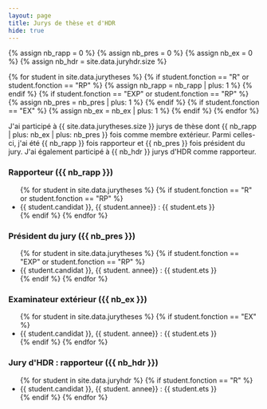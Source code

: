 ```yaml
---
layout: page
title: Jurys de thèse et d'HDR
hide: true
---
```


{% assign nb_rapp = 0 %}
{% assign nb_pres = 0 %}
{% assign nb_ex = 0 %}
{% assign nb_hdr = site.data.juryhdr.size %}

{% for student in site.data.jurytheses %}
{% if student.fonction == "R" or student.fonction == "RP" %}
{% assign nb_rapp = nb_rapp | plus: 1 %}
{% endif %}
{% if student.fonction == "EXP" or student.fonction == "RP" %}
{% assign nb_pres = nb_pres | plus: 1 %}
{% endif %}
{% if student.fonction == "EX" %}
{% assign nb_ex = nb_ex | plus: 1 %}
{% endif %}
{% endfor %}

J'ai participé à {{ site.data.jurytheses.size }} jurys de thèse dont {{ nb_rapp | plus: nb_ex | plus: nb_pres }} fois comme membre extérieur. Parmi celles-ci, j'ai été {{ nb_rapp }} fois rapporteur et {{ nb_pres }} fois président du jury. J'ai également participé à {{ nb_hdr }} jurys d'HDR comme rapporteur.


<h3 class="year">Rapporteur ({{ nb_rapp }})</h3>

<ul>
{% for student in site.data.jurytheses %}
{% if student.fonction == "R" or student.fonction == "RP" %}
<li>
{{ student.candidat }}, {{ student.annee}} : {{ student.ets }}
</li>
{% endif %}
{% endfor %}
</ul>

<h3 class="year">Président du jury ({{ nb_pres }})</h3>


<ul>
{% for student in site.data.jurytheses %}
{% if student.fonction == "EXP" or student.fonction == "RP" %}
<li>
{{ student.candidat }}, {{ student. annee}} : {{ student.ets }}
</li>
{% endif %}
{% endfor %}
</ul>


<h3 class="year">Examinateur extérieur ({{ nb_ex }})</h3>

<ul>
{% for student in site.data.jurytheses %}
{% if student.fonction == "EX" %}
<li>
{{ student.candidat }}, {{ student. annee}} : {{ student.ets }}
</li>
{% endif %}
{% endfor %}
</ul>

<h3 class="year">Jury d'HDR : rapporteur ({{ nb_hdr }})</h3>

<ul>
{% for student in site.data.juryhdr %}
{% if student.fonction == "R" %}
<li>
{{ student.candidat }}, {{ student. annee}} : {{ student.ets }}
</li>
{% endif %}
{% endfor %}
</ul>

